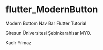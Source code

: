 # flutter_ModernButton
Modern Bottom Nav Bar Flutter Tutorial 


Giresun Üniversitesi Şebinkarahisar MYO.


Kadir Yılmaz
